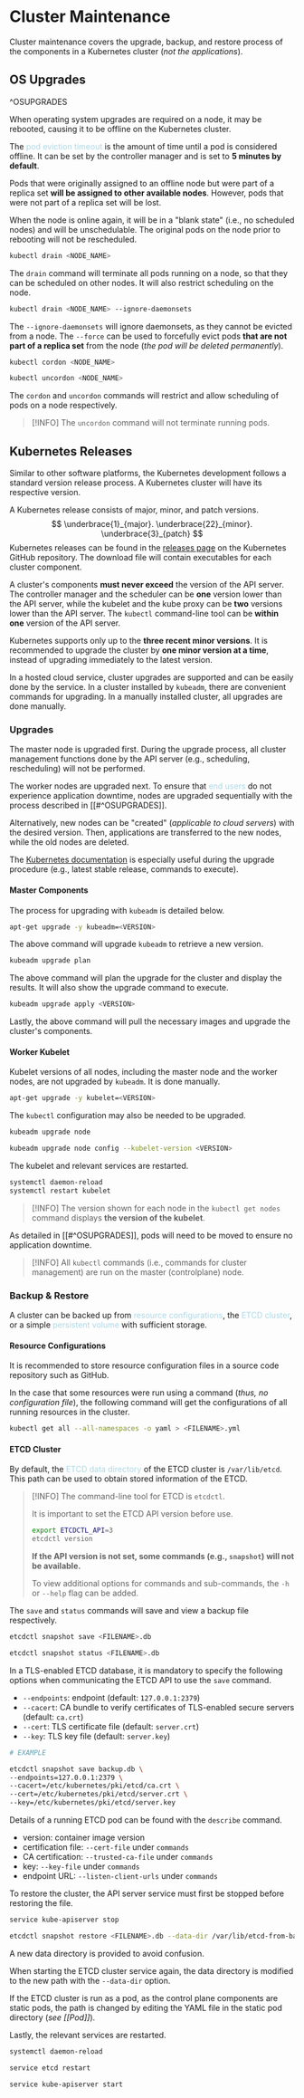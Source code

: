 # Cluster Maintenance
Cluster maintenance covers the upgrade, backup, and restore process of the components in a Kubernetes cluster (*not the applications*).

## OS Upgrades
^OSUPGRADES

When operating system upgrades are required on a node, it may be rebooted, causing it to be offline on the Kubernetes cluster.

The <span style = "color:lightblue">pod eviction timeout</span> is the amount of time until a pod is considered offline. It can be set by the controller manager and is set to **5 minutes by default**.

Pods that were originally assigned to an offline node but were part of a replica set **will be assigned to other available nodes**. However, pods that were not part of a replica set will be lost.

When the node is online again, it will be in a "blank state" (i.e., no scheduled nodes) and will be unschedulable. The original pods on the node prior to rebooting will not be rescheduled.

```bash
kubectl drain <NODE_NAME>
```

The `drain` command will terminate all pods running on a node, so that they can be scheduled on other nodes. It will also restrict scheduling on the node.

```bash
kubectl drain <NODE_NAME> --ignore-daemonsets
```

The `--ignore-daemonsets` will ignore daemonsets, as they cannot be evicted from a node. The `--force` can be used to forcefully evict pods **that are not part of a replica set** from the node (*the pod will be deleted permanently*).

```bash
kubectl cordon <NODE_NAME>
```

```bash
kubectl uncordon <NODE_NAME>
```

The `cordon` and `uncordon` commands will restrict and allow scheduling of pods on a node respectively.

> [!INFO]
> The `uncordon` command will not terminate running pods.

## Kubernetes Releases
Similar to other software platforms, the Kubernetes development follows a standard version release process. A Kubernetes cluster will have its respective version.

A Kubernetes release consists of major, minor, and patch versions.
$$
\underbrace{1}_{major}. \underbrace{22}_{minor}. \underbrace{3}_{patch}
$$
Kubernetes releases can be found in the [releases page](https://github.com/kubernetes/kubernetes/releases) on the Kubernetes GitHub repository. The download file will contain executables for each cluster component.

A cluster's components **must never exceed** the version of the API server. The controller manager and the scheduler can be **one** version lower than the API server, while the kubelet and the kube proxy can be **two** versions lower than the API server. The `kubectl` command-line tool can be **within one** version of the API server.

Kubernetes supports only up to the **three recent minor versions**. It is recommended to upgrade the cluster by **one minor version at a time**, instead of upgrading immediately to the latest version.

In a hosted cloud service, cluster upgrades are supported and can be easily done by the service. In a cluster installed by `kubeadm`, there are convenient commands for upgrading. In a manually installed cluster, all upgrades are done manually.

### Upgrades
The master node is upgraded first. During the upgrade process, all cluster management functions done by the API server (e.g., scheduling, rescheduling) will not be performed.

The worker nodes are upgraded next. To ensure that <span style = "color:lightblue">end users</span> do not experience application downtime, nodes are upgraded sequentially with the process described in [[#^OSUPGRADES]].

Alternatively, new nodes can be "created" (*applicable to cloud servers*) with the desired version. Then, applications are transferred to the new nodes, while the old nodes are deleted.

The [Kubernetes documentation](https://kubernetes.io/docs/tasks/administer-cluster/kubeadm/kubeadm-upgrade/) is especially useful during the upgrade procedure (e.g., latest stable release, commands to execute).

#### Master Components
The process for upgrading with `kubeadm` is detailed below.

```bash
apt-get upgrade -y kubeadm=<VERSION>
```

The above command will upgrade `kubeadm` to retrieve a new version.

```bash
kubeadm upgrade plan
```

The above command will plan the upgrade for the cluster and display the results. It will also show the upgrade command to execute.

```bash
kubeadm upgrade apply <VERSION>
```

Lastly, the above command will pull the necessary images and upgrade the cluster's components.

#### Worker Kubelet
Kubelet versions of all nodes, including the master node and the worker nodes, are not upgraded by `kubeadm`. It is done manually.

```bash
apt-get upgrade -y kubelet=<VERSION>
```

The `kubectl` configuration may also be needed to be upgraded.

```bash
kubeadm upgrade node
```

```bash
kubeadm upgrade node config --kubelet-version <VERSION>
```

The kubelet and relevant services are restarted.

```bash
systemctl daemon-reload
systemctl restart kubelet
```

> [!INFO]
> The version shown for each node in the `kubectl get nodes` command displays **the version of the kubelet**.

As detailed in [[#^OSUPGRADES]], pods will need to be moved to ensure no application downtime.

> [!INFO]
> All `kubectl` commands (i.e., commands for cluster management) are run on the master (controlplane) node.

### Backup & Restore
A cluster can be backed up from <span style = "color:lightblue">resource configurations</span>, the <span style = "color:lightblue">ETCD cluster</span>, or a simple <span style = "color:lightblue">persistent volume</span> with sufficient storage.

#### Resource Configurations
It is recommended to store resource configuration files in a source code repository such as GitHub.

In the case that some resources were run using a command (*thus, no configuration file*), the following command will get the configurations of all running resources in the cluster.

```bash
kubectl get all --all-namespaces -o yaml > <FILENAME>.yml
```

#### ETCD Cluster
By default, the <span style = "color:lightblue">ETCD data directory</span> of the ETCD cluster is `/var/lib/etcd`. This path can be used to obtain stored information of the ETCD.

> [!INFO]
> The command-line tool for ETCD is `etcdctl`.
> 
> It is important to set the ETCD API version before use.
> ```bash
> export ETCDCTL_API=3
> etcdctl version
> ```
> **If the API version is not set, some commands (e.g., `snapshot`) will not be available.**
> 
> To view additional options for commands and sub-commands, the `-h` or `--help` flag can be added.

The `save` and `status` commands will save and view a backup file respectively.

```bash
etcdctl snapshot save <FILENAME>.db
```

```bash
etcdctl snapshot status <FILENAME>.db
```

In a TLS-enabled ETCD database, it is mandatory to specify the following options when communicating the ETCD API to use the `save` command.
- `--endpoints`: endpoint (default: `127.0.0.1:2379`)
- `--cacert`: CA bundle to verify certificates of TLS-enabled secure servers (default: `ca.crt`)
- `--cert`: TLS certificate file (default: `server.crt`)
- `--key`: TLS key file (default: `server.key`)

```bash
# EXAMPLE

etcdctl snapshot save backup.db \
--endpoints=127.0.0.1:2379 \
--cacert=/etc/kubernetes/pki/etcd/ca.crt \
--cert=/etc/kubernetes/pki/etcd/server.crt \
--key=/etc/kubernetes/pki/etcd/server.key
```

Details of a running ETCD pod can be found with the `describe` command.
- version: container image version
- certification file: `--cert-file` under `commands`
- CA certification: `--trusted-ca-file` under `commands`
- key: `--key-file` under `commands`
- endpoint URL: `--listen-client-urls` under `commands`

To restore the cluster, the API server service must first be stopped before restoring the file.

```bash
service kube-apiserver stop
```

```bash
etcdctl snapshot restore <FILENAME>.db --data-dir /var/lib/etcd-from-backup
```

A new data directory is provided to avoid confusion.

When starting the ETCD cluster service again, the data directory is modified to the new path with the `--data-dir` option.

If the ETCD cluster is run as a pod, as the control plane components are static pods, the path is changed by editing the YAML file in the static pod directory (*see [[Pod]]*).

Lastly, the relevant services are restarted.

```bash
systemctl daemon-reload
```

```bash
service etcd restart
```

```bash
service kube-apiserver start
```

